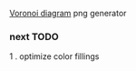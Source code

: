 [Voronoi diagram](https://en.wikipedia.org/wiki/Voronoi_diagram) png generator

### next TODO
1 . optimize color fillings
